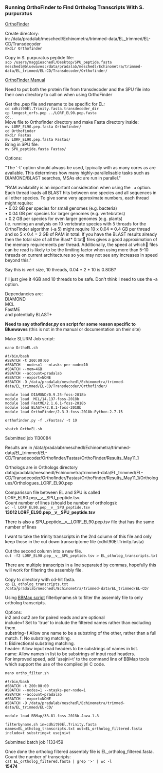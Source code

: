 ### Running OrthoFinder to Find Ortholog Transcripts With S. purpuratus

[OrthoFinder](https://github.com/davidemms/OrthoFinder)

Create directory:  
in: /data/pradalab/meschedl/Echinometra/trimmed-data/EL_trimmed/EL-CD/Transdecoder  
`mkdir Orthofinder`

Copy in S. purpuratus peptide file:  
`scp /users/maggieschedl/Desktop/SPU_peptide.fasta meschedl@bluewaves:/data/pradalab/meschedl/Echinometra/trimmed-data/EL_trimmed/EL-CD/Transdecoder/Orthofinder/`

[OrthoFinder Manual](https://github.com/davidemms/OrthoFinder/blob/master/OrthoFinder-manual.pdf)

Need to put both the protein file from transdecoder and the SPU file into their own directory to call on when using OrthoFinder

Get the .pep file and rename to be specific for EL:  
`cd cdhit90El.Trinity.fasta.transdecoder_dir`  
`cp longest_orfs.pep ../LORF_EL90.pep.fasta`  
`cd..`  
Move file to Orthofinder directory and make Fasta directory inside:  
`mv LORF_EL90.pep.fasta Orthofinder/`  
`cd Orthofinder`  
`mkdir Fastas`  
`mv LORF_EL90.pep.fasta Fastas/`  
Bring in SPU file:  
`mv SPU_peptide.fasta Fastas/`

Options:  

"The '-t' option should always be used, typically with as many cores as are available. This determines how many highly-parallelisable tasks such as DIAMOND/BLAST searches, MSAs etc are run in parallel."

"RAM availability is an important consideration when using the `-a` option. Each thread loads all BLAST hits between one species and all sequences in all other species. To give some very approximate numbers, each thread might require:  
• 0.02 GB per species for small genomes (e.g. bacteria)  
• 0.04 GB per species for larger genomes (e.g. vertebrates)  
• 0.2 GB per species for even larger genomes (e.g. plants)  
I.e. running an analysis on 10 vertebrate species with 5 threads for the OrthoFinder algorithm (-a 5) might require 10 x 0.04 = 0.4 GB per thread and so 5 x 0.4 = 2 GB of RAM in total. If you have the BLAST results already then the total size of all the Blast* 0.txt files gives a good approximation of the memory requirements per thread. Additionally, the speed at which files can be read is likely to be the limiting factor when using more than 5-10 threads on current architectures so you may not see any increases in speed beyond this."

Say this is vert size, 10 threads, 0.04 * 2 * 10 is 0.8GB?

I'll just give it 4GB and 10 threads to be safe. Don't think I need to use the -a option.

Dependancies are:  
DIAMOND  
MCL  
FastME  
and potentially BLAST+

**Need to say othofinder._py_ on script for some reason specific to Bluewaves** (this is not in the manual or documentation on their site)

Make SLURM Job script:

`nano OrthoEL.sh`

```
#!/bin/bash
#SBATCH -t 200:00:00
#SBATCH --nodes=1 --ntasks-per-node=10
#SBATCH --mem=4GB
#SBATCH --account=pradalab
#SBATCH --export=NONE
#SBATCH -D /data/pradalab/meschedl/Echinometra/trimmed-data/EL_trimmed/EL-CD/Transdecoder/Orthofinder/

module load DIAMOND/0.9.25-foss-2018b  
module load  MCL/14.137-foss-2018b
module load FastME/2.1.6.1-foss-2018b
module load BLAST+/2.8.1-foss-2018b
module load OrthoFinder/2.3.3-foss-2018b-Python-2.7.15

orthofinder.py -f ./Fastas/ -t 10

```
`sbatch OrthoEL.sh`

Submitted job 1130084

Results are in /data/pradalab/meschedl/Echinometra/trimmed-data/EL_trimmed/EL-CD/Transdecoder/Orthofinder/Fastas/OrthoFinder/Results_May11_1

Orthologs are in Orthologs directory
data/pradalab/meschedl/Echinometra/trimmed-data/EL_trimmed/EL-CD/Transdecoder/Orthofinder/Fastas/OrthoFinder/Results_May11_1/Orthologues/Orthologues_LORF_EL90.pep

Comparisson file between EL and SPU is called LORF_EL90.pep__v__SPU_peptide.tsv.  
Count number of lines (should be number of orthologs):  
`wc -l LORF_EL90.pep__v__SPU_peptide.tsv`  
**13012 LORF_EL90.pep__v__SPU_peptide.tsv**

There is also a SPU_peptide__v__LORF_EL90.pep.tsv file that has the same number of lines


I want to take the trinity transcripts in the 2nd column of this file and only keep those in the cut down transcriptome file (cdhit90El.Trinity.fasta)

Cut the second column into a new file.  
`cut -f2 LORF_EL90.pep__v__SPU_peptide.tsv > EL_otholog_transcripts.txt`

There are multiple transcripts in a line separated by commas, hopefully this will work for filtering the assembly file.

Copy to directory with cd-hit fasta.  
`cp EL_otholog_transcripts.txt /data/pradalab/meschedl/Echinometra/trimmed-data/EL_trimmed/EL-CD/`


Using [BBMap script](https://github.com/BioInfoTools/BBMap/blob/master/sh/filterbyname.sh) filterbyname.sh to filter the assembly file to only ortholog transcripts.

Options:  
in2 and out2 are for paired reads and are optional  
include=f           Set to 'true' to include the filtered names rather than excluding them.  
substring=f         Allow one name to be a substring of the other, rather than a full match.
                         f: No substring matching.  
                         t: Bidirectional substring matching.  
                         header: Allow input read headers to be substrings of names in list.  
                         name: Allow names in list to be substrings of input read headers.    
For improved speed, add 'usejni=t' to the command line of BBMap tools which support the use of the compiled jni C code.

`nano ortho_filter.sh`

```
#!/bin/bash
#SBATCH -t 200:00:00
#SBATCH --nodes=1 --ntasks-per-node=1
#SBATCH --account=pradalab
#SBATCH --export=NONE
#SBATCH -D /data/pradalab/meschedl/Echinometra/trimmed-data/EL_trimmed/EL-CD/

module load BBMap/38.81-foss-2018b-Java-1.8

filterbyname.sh in=cdhit90El.Trinity.fasta names=EL_otholog_transcripts.txt out=EL_ortholog_filtered.fasta include=t substring=t usejni=t
```
Submitted batch job 1133459

Once done the ortholog filtered assembly file is EL_ortholog_filtered.fasta.  
Count the number of transcripts:  
`cat EL_ortholog_filtered.fasta | grep '>' | wc -l`  
**15474**
